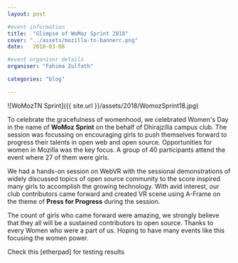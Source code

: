 ```yaml
---
layout: post

#event information
title:  "Glimpse of WoMoz Sprint 2018"
cover: "../assets/mozilla-tn-bannerc.png"
date:   2018-03-08

#event organiser details
organiser: "Fahima Zulfath"

categories: "blog"

---
```


![WoMozTN Sprint]({{ site.url }}/assets/2018/WomozSprint18.jpg)

  To celebrate the gracefulness of womenhood, we celebrated Women's Day in the name of
  **WoMoz Sprint** on the behalf of Dhirajzilla campus club. The session was focussing on encouraging 
  girls to push themselves forward to progress their talents in open web and open source. Opportunities for women in Mozilla 
  was the key focus. A group of 40 participants attend the event where 27 of them were girls. 

  We had a hands-on session on WebVR with the sessional demonstrations of widely discussed
topics of open source community to the score inspired many girls to accomplish the growing technology. 
With avid interest, our club contributors came forward and created VR scene using A-Frame on the
theme of **Press for Progress** during the session. 
  
  The count of girls who came forward were amazing, we strongly believe that they all will be a sustained contributors 
to open source. Thanks to every Women who were a part of us. Hoping to have many events like this focusing the women power.



Check this [etherpad] for testing results



